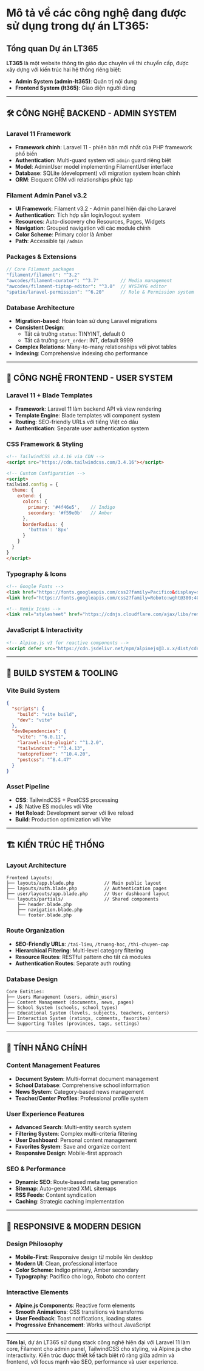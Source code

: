 # Mô tả về các công nghệ đang được sử dụng trong dự án LT365:

## Tổng quan Dự án LT365

**LT365** là một website thông tin giáo dục chuyên về thi chuyển cấp, được xây dựng với kiến trúc hai hệ thống riêng biệt:
- **Admin System (admin-lt365)**: Quản trị nội dung 
- **Frontend System (lt365)**: Giao diện người dùng

---

## 🛠️ CÔNG NGHỆ BACKEND - ADMIN SYSTEM

### **Laravel 11 Framework**
- **Framework chính**: Laravel 11 - phiên bản mới nhất của PHP framework phổ biến
- **Authentication**: Multi-guard system với `admin` guard riêng biệt
- **Model**: AdminUser model implementing FilamentUser interface
- **Database**: SQLite (development) với migration system hoàn chỉnh
- **ORM**: Eloquent ORM với relationships phức tạp

### **Filament Admin Panel v3.2**
- **UI Framework**: Filament v3.2 - Admin panel hiện đại cho Laravel
- **Authentication**: Tích hợp sẵn login/logout system
- **Resources**: Auto-discovery cho Resources, Pages, Widgets
- **Navigation**: Grouped navigation với các module chính
- **Color Scheme**: Primary color là Amber
- **Path**: Accessible tại `/admin`

### **Packages & Extensions**
```php
// Core Filament packages
"filament/filament": "^3.2"
"awcodes/filament-curator": "^3.7"        // Media management
"awcodes/filament-tiptap-editor": "^3.0"  // WYSIWYG editor
"spatie/laravel-permission": "^6.20"      // Role & Permission system
```

### **Database Architecture**
- **Migration-based**: Hoàn toàn sử dụng Laravel migrations
- **Consistent Design**: 
  - Tất cả trường `status`: TINYINT, default 0
  - Tất cả trường `sort_order`: INT, default 9999
- **Complex Relations**: Many-to-many relationships với pivot tables
- **Indexing**: Comprehensive indexing cho performance

---

## 🎨 CÔNG NGHỆ FRONTEND - USER SYSTEM

### **Laravel 11 + Blade Templates**
- **Framework**: Laravel 11 làm backend API và view rendering
- **Template Engine**: Blade templates với component system
- **Routing**: SEO-friendly URLs với tiếng Việt có dấu
- **Authentication**: Separate user authentication system

### **CSS Framework & Styling**
```html
<!-- TailwindCSS v3.4.16 via CDN -->
<script src="https://cdn.tailwindcss.com/3.4.16"></script>

<!-- Custom Configuration -->
<script>
tailwind.config = {
  theme: {
    extend: {
      colors: {
        primary: '#4f46e5',    // Indigo
        secondary: '#f59e0b'   // Amber
      },
      borderRadius: {
        'button': '8px'
      }
    }
  }
}
</script>
```

### **Typography & Icons**
```html
<!-- Google Fonts -->
<link href="https://fonts.googleapis.com/css2?family=Pacifico&display=swap">
<link href="https://fonts.googleapis.com/css2?family=Roboto:wght@300;400;500;700&display=swap">

<!-- Remix Icons -->
<link rel="stylesheet" href="https://cdnjs.cloudflare.com/ajax/libs/remixicon/4.6.0/remixicon.min.css">
```

### **JavaScript & Interactivity**
```html
<!-- Alpine.js v3 for reactive components -->
<script defer src="https://cdn.jsdelivr.net/npm/alpinejs@3.x.x/dist/cdn.min.js"></script>
```

---

## 🔧 BUILD SYSTEM & TOOLING

### **Vite Build System**
```json
{
  "scripts": {
    "build": "vite build",
    "dev": "vite"
  },
  "devDependencies": {
    "vite": "^6.0.11",
    "laravel-vite-plugin": "^1.2.0",
    "tailwindcss": "^3.4.13",
    "autoprefixer": "^10.4.20",
    "postcss": "^8.4.47"
  }
}
```

### **Asset Pipeline**
- **CSS**: TailwindCSS + PostCSS processing
- **JS**: Native ES modules với Vite
- **Hot Reload**: Development server với live reload
- **Build**: Production optimization với Vite

---

## 🏗️ KIẾN TRÚC HỆ THỐNG

### **Layout Architecture**
```
Frontend Layouts:
├── layouts/app.blade.php           // Main public layout
├── layouts/auth.blade.php          // Authentication pages
├── user/layouts/app.blade.php      // User dashboard layout
└── layouts/partials/               // Shared components
    ├── header.blade.php
    ├── navigation.blade.php
    └── footer.blade.php
```

### **Route Organization**
- **SEO-Friendly URLs**: `/tai-lieu`, `/truong-hoc`, `/thi-chuyen-cap`
- **Hierarchical Filtering**: Multi-level category filtering
- **Resource Routes**: RESTful pattern cho tất cả modules
- **Authentication Routes**: Separate auth routing

### **Database Design**
```
Core Entities:
├── Users Management (users, admin_users)
├── Content Management (documents, news, pages)  
├── School System (schools, school_types)
├── Educational System (levels, subjects, teachers, centers)
├── Interaction System (ratings, comments, favorites)
└── Supporting Tables (provinces, tags, settings)
```

---

## 🎯 TÍNH NĂNG CHÍNH

### **Content Management Features**
- **Document System**: Multi-format document management
- **School Database**: Comprehensive school information
- **News System**: Category-based news management
- **Teacher/Center Profiles**: Professional profile system

### **User Experience Features**
- **Advanced Search**: Multi-entity search system
- **Filtering System**: Complex multi-criteria filtering
- **User Dashboard**: Personal content management
- **Favorites System**: Save and organize content
- **Responsive Design**: Mobile-first approach

### **SEO & Performance**
- **Dynamic SEO**: Route-based meta tag generation
- **Sitemap**: Auto-generated XML sitemaps
- **RSS Feeds**: Content syndication
- **Caching**: Strategic caching implementation

---

## 📱 RESPONSIVE & MODERN DESIGN

### **Design Philosophy**
- **Mobile-First**: Responsive design từ mobile lên desktop
- **Modern UI**: Clean, professional interface
- **Color Scheme**: Indigo primary, Amber secondary
- **Typography**: Pacifico cho logo, Roboto cho content

### **Interactive Elements**
- **Alpine.js Components**: Reactive form elements
- **Smooth Animations**: CSS transitions và transforms
- **User Feedback**: Toast notifications, loading states
- **Progressive Enhancement**: Works without JavaScript

---

**Tóm lại**, dự án LT365 sử dụng stack công nghệ hiện đại với Laravel 11 làm core, Filament cho admin panel, TailwindCSS cho styling, và Alpine.js cho interactivity. Kiến trúc được thiết kế tách biệt rõ ràng giữa admin và frontend, với focus mạnh vào SEO, performance và user experience.